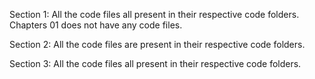 Section 1: All the code files all present in their respective code folders. Chapters 01 does not have any code files.

Section 2: All the code files are present in their respective code folders. 

Section 3: All the code files all present in their respective code folders.
